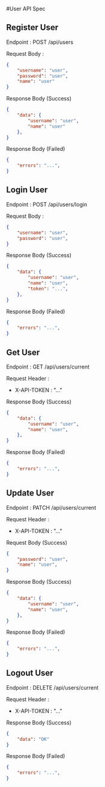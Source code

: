 #User API Spec

## Register User

Endpoint : POST /api/users

Request Body :
```json
{
    "username": "user",
    "password": "user",
    "name": "user"
}
```

Response Body (Success)
```json
{
    "data": {
        "username": "user",
        "name": "user"
    },
}
```

Response Body (Failed)
```json
{
    "errors": "...",
}
```

## Login User

Endpoint : POST /api/users/login

Request Body :
```json
{
    "username": "user",
    "password": "user",
}
```

Response Body (Success)
```json
{
    "data": {
        "username": "user",
        "name": "user",
        "token": "...",
    },
}
```

Response Body (Failed)
```json
{
    "errors": "...",
}
```

## Get User

Endpoint : GET /api/users/current

Request Header :
- X-API-TOKEN : "..."

Response Body (Success)
```json
{
    "data": {
        "username": "user",
        "name": "user",
    },
}
```

Response Body (Failed)
```json
{
    "errors": "...",
}
```

## Update User

Endpoint : PATCH /api/users/current

Request Header :
- X-API-TOKEN : "..."

Request Body (Success)
```json
{
    "password": "user",
    "name": "user",
}
```

Response Body (Success)
```json
{
    "data": {
        "username": "user",
        "name": "user",
    },
}
```

Response Body (Failed)
```json
{
    "errors": "...",
}
```

## Logout User

Endpoint : DELETE /api/users/current

Request Header :
- X-API-TOKEN : "..."

Response Body (Success)
```json
{
    "data": "OK"
}
```

Response Body (Failed)
```json
{
    "errors": "...",
}
```

